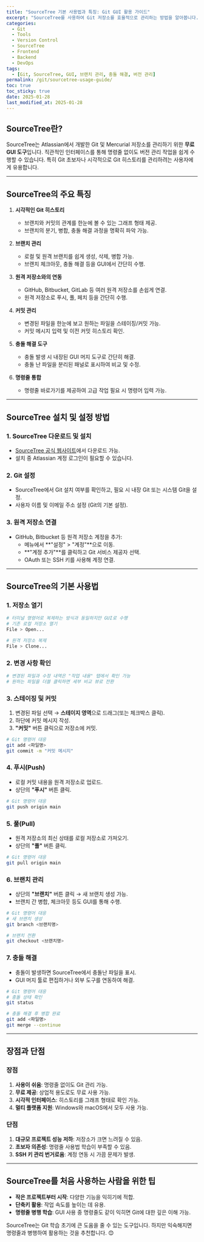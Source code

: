 ```yaml
---
title: "SourceTree 기본 사용법과 특징: Git GUI 활용 가이드"
excerpt: "SourceTree를 사용하여 Git 저장소를 효율적으로 관리하는 방법을 알아봅니다. 설치, 설정부터 브랜치 관리, 충돌 해결까지 GUI 기반의 쉬운 Git 사용법을 설명합니다."
categories:
  - Git
  - Tools
  - Version Control
  - SourceTree
  - Frontend
  - Backend
  - DevOps
tags:
  - [Git, SourceTree, GUI, 브랜치 관리, 충돌 해결, 버전 관리]
permalink: /git/sourcetree-usage-guide/
toc: true
toc_sticky: true
date: 2025-01-28
last_modified_at: 2025-01-28
---
```


## SourceTree란?

SourceTree는 Atlassian에서 개발한 Git 및 Mercurial 저장소를 관리하기 위한 **무료 GUI 도구**입니다. 직관적인 인터페이스를 통해 명령줄 없이도 버전 관리 작업을 쉽게 수행할 수 있습니다. 특히 Git 초보자나 시각적으로 Git 히스토리를 관리하려는 사용자에게 유용합니다.

---

## SourceTree의 주요 특징

1. **시각적인 Git 히스토리**
   - 브랜치와 커밋의 관계를 한눈에 볼 수 있는 그래프 형태 제공.
   - 브랜치의 분기, 병합, 충돌 해결 과정을 명확히 파악 가능.

2. **브랜치 관리**
   - 로컬 및 원격 브랜치를 쉽게 생성, 삭제, 병합 가능.
   - 브랜치 체크아웃, 충돌 해결 등을 GUI에서 간단히 수행.

3. **원격 저장소와의 연동**
   - GitHub, Bitbucket, GitLab 등 여러 원격 저장소를 손쉽게 연결.
   - 원격 저장소로 푸시, 풀, 페치 등을 간단히 수행.

4. **커밋 관리**
   - 변경된 파일을 한눈에 보고 원하는 파일을 스테이징/커밋 가능.
   - 커밋 메시지 입력 및 이전 커밋 히스토리 확인.

5. **충돌 해결 도구**
   - 충돌 발생 시 내장된 GUI 머지 도구로 간단히 해결.
   - 충돌 난 파일을 분리된 패널로 표시하여 비교 및 수정.

6. **명령줄 통합**
   - 명령줄 바로가기를 제공하여 고급 작업 필요 시 명령어 입력 가능.

---

## SourceTree 설치 및 설정 방법

### 1. SourceTree 다운로드 및 설치
- [SourceTree 공식 웹사이트](https://www.sourcetreeapp.com/)에서 다운로드 가능.
- 설치 중 Atlassian 계정 로그인이 필요할 수 있습니다.

### 2. Git 설정
- SourceTree에서 Git 설치 여부를 확인하고, 필요 시 내장 Git 또는 시스템 Git을 설정.
- 사용자 이름 및 이메일 주소 설정 (Git의 기본 설정).

### 3. 원격 저장소 연결
- GitHub, Bitbucket 등 원격 저장소 계정을 추가:
  - 메뉴에서 **"설정" > "계정"**으로 이동.
  - **"계정 추가"**를 클릭하고 Git 서비스 제공자 선택.
  - OAuth 또는 SSH 키를 사용해 계정 연결.

---

## SourceTree의 기본 사용법

### 1. 저장소 열기
```bash
# 터미널 명령어로 복제하는 방식과 동일하지만 GUI로 수행
# 기존 로컬 저장소 열기
File > Open...

# 원격 저장소 복제
File > Clone...
```

### 2. 변경 사항 확인
```bash
# 변경된 파일과 수정 내역은 "작업 내용" 탭에서 확인 가능
# 원하는 파일을 더블 클릭하면 세부 비교 뷰로 전환
```

### 3. 스테이징 및 커밋
1. 변경된 파일 선택 → **스테이지 영역**으로 드래그(또는 체크박스 클릭).
2. 하단에 커밋 메시지 작성.
3. **"커밋"** 버튼 클릭으로 저장소에 커밋.

```bash
# Git 명령어 대응
git add <파일명>
git commit -m "커밋 메시지"
```

### 4. 푸시(Push)
- 로컬 커밋 내용을 원격 저장소로 업로드.
- 상단의 **"푸시"** 버튼 클릭.

```bash
# Git 명령어 대응
git push origin main
```

### 5. 풀(Pull)
- 원격 저장소의 최신 상태를 로컬 저장소로 가져오기.
- 상단의 **"풀"** 버튼 클릭.

```bash
# Git 명령어 대응
git pull origin main
```

### 6. 브랜치 관리
- 상단의 **"브랜치"** 버튼 클릭 → 새 브랜치 생성 가능.
- 브랜치 간 병합, 체크아웃 등도 GUI를 통해 수행.

```bash
# Git 명령어 대응
# 새 브랜치 생성
git branch <브랜치명>

# 브랜치 전환
git checkout <브랜치명>
```

### 7. 충돌 해결
- 충돌이 발생하면 SourceTree에서 충돌난 파일을 표시.
- GUI 머지 툴로 편집하거나 외부 도구를 연동하여 해결.

```bash
# Git 명령어 대응
# 충돌 상태 확인
git status

# 충돌 해결 후 병합 완료
git add <파일명>
git merge --continue
```

---

## 장점과 단점

### 장점
1. **사용이 쉬움**: 명령줄 없이도 Git 관리 가능.
2. **무료 제공**: 상업적 용도로도 무료 사용 가능.
3. **시각적 인터페이스**: 히스토리를 그래프 형태로 확인 가능.
4. **멀티 플랫폼 지원**: Windows와 macOS에서 모두 사용 가능.

### 단점
1. **대규모 프로젝트 성능 저하**: 저장소가 크면 느려질 수 있음.
2. **초보자 의존성**: 명령줄 사용법 학습이 부족할 수 있음.
3. **SSH 키 관리 번거로움**: 계정 연동 시 가끔 문제가 발생.

---

## SourceTree를 처음 사용하는 사람을 위한 팁
- **작은 프로젝트부터 시작**: 다양한 기능을 익히기에 적합.
- **단축키 활용**: 작업 속도를 높이는 데 유용.
- **명령줄 병행 학습**: GUI 사용 중 명령줄도 같이 익히면 Git에 대한 깊은 이해 가능.

SourceTree는 Git 학습 초기에 큰 도움을 줄 수 있는 도구입니다. 하지만 익숙해지면 명령줄과 병행하여 활용하는 것을 추천합니다. 😊

